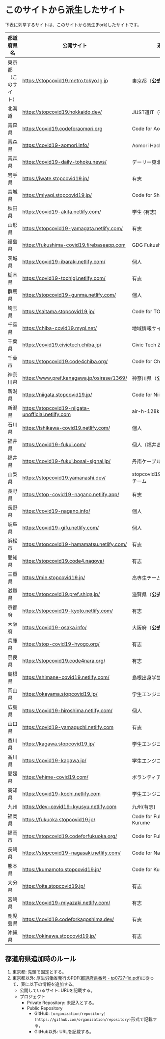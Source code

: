 # このサイトから派生したサイト

下表に列挙するサイトは、このサイトから派生(Fork)したサイトです。

都道府県名 | 公開サイト | 運営者 | プロジェクト
------------ | ------------- | ------------- | -------------
東京都（このサイト）|https://stopcovid19.metro.tokyo.lg.jp|東京都（**公式**）|[tokyo-metropolitan-gov/covid19](https://github.com/tokyo-metropolitan-gov/covid19)|
[](01)北海道|https://stopcovid19.hokkaido.dev/|JUST道IT（有志団体）|[codeforsapporo/covid19](https://github.com/codeforsapporo/covid19)|
[](02)青森県|https://covid19.codeforaomori.org|Code for Aomori|[CodeForAomori/covid19](https://github.com/CodeForAomori/covid19)|
[](02)青森県|https://covid19-aomori.info/|Aomori Hackers（有志団体）|[covid19-aomori/website](https://github.com/covid19-aomori/website)|
[](02)青森県|https://covid19-daily-tohoku.news/|デーリー東北新聞社|[momujin/covid19](https://github.com/momujin/covid19)|
[](03)岩手県|https://iwate.stopcovid19.jp/|有志|[MeditationDuck/covid19](https://github.com/MeditationDuck/covid19)|
[](04)宮城県|https://miyagi.stopcovid19.jp/|Code for Shiogama|[code4shiogama/covid19-miyagi](https://github.com/code4shiogama/covid19-miyagi)|
[](05)秋田県|https://covid19-akita.netlify.com/|学生 (有志) |[asaba-zauberer/covid19-akita](https://github.com/asaba-zauberer/covid19-akita)|
[](06)山形県|https://stopcovid19-yamagata.netlify.com/|有志|[yamaserif/covid19](https://github.com/yamaserif/covid19)|
[](07)福島県|https://fukushima-covid19.firebaseapp.com|GDG Fukushima|[donuzium/covid19](https://github.com/donuzium/covid19)|
[](08)茨城県|https://covid19-ibaraki.netlify.com/|個人|[a01sa01to/covid19-ibaraki](https://github.com/a01sa01to/covid19-ibaraki)|
[](09)栃木県|https://covid19-tochigi.netlify.com/|有志|[covid19-tochigi/covid19](https://github.com/covid19-tochigi/covid19)|
[](10)群馬県|https://stopcovid19-gunma.netlify.com/|個人|[SatoshiRC/covid19-gunma](https://github.com/SatoshiRC/covid19-gunma)|
[](11)埼玉県|https://saitama.stopcovid19.jp/|Code for TODA|[codefortoda/covid19-saitama](https://github.com/codefortoda/covid19-saitama)|
[](12)千葉県|https://chiba-covid19.mypl.net/|地域情報サイト「まいぷれ」|[keisuke-kimura/covid19](https://github.com/keisuke-kimura/covid19)|
[](12)千葉県|https://covid19.civictech.chiba.jp/|Civic Tech Zen Chiba|[civictechzenchiba/covid19-chiba](https://github.com/civictechzenchiba/covid19-chiba)|
[](12)千葉市|https://stopcovid19.code4chiba.org/|Code for Chiba|[codeforchiba/covid19](https://github.com/codeforchiba/covid19)|
[](14)神奈川県|https://www.pref.kanagawa.jp/osirase/1369/|神奈川県（**公式**）||
[](15)新潟県|https://niigata.stopcovid19.jp/|Code for Niigata|[CodeForNiigata/covid19](https://github.com/CodeForNiigata/covid19)|
[](15)新潟県|https://stopcovid19-niigata-unofficial.netlify.com|air-h-128k-il|[air-h-128k-il/covid19](https://github.com/air-h-128k-il/covid19)|
[](17)石川県|https://ishikawa-covid19.netlify.com/|個人|[Retsuki/covid19-ishikawa/](https://github.com/Retsuki/covid19-ishikawa/)|
[](18)福井県|https://covid19-fukui.com/|個人（福井高専卒）|[nomunomu0504/covid19](https://github.com/nomunomu0504/covid19)|
[](18)福井県|https://covid19-fukui.bosai-signal.jp/|丹南ケーブルテレビ株式会社|[westar7/fukui-covid19](https://github.com/westar7/fukui-covid19)|
[](19)山梨県|https://stopcovid19.yamanashi.dev/|stopcovid19.yamanashi.devチーム|[covid19-yamanashi/covid19](https://github.com/covid19-yamanashi/covid19)|
[](20)長野県|https://stop-covid19-nagano.netlify.app/|有志|[Stop-COVID19-Nagano/covid19](https://github.com/Stop-COVID19-Nagano/covid19)|
[](20)長野県|https://covid19-nagano.info/|個人|[kanai3id/covid19](https://github.com/kanai3id/covid19)|
[](21)岐阜県|https://covid19-gifu.netlify.com/|個人|[CODE-for-GIFU/covid19](https://github.com/CODE-for-GIFU/covid19)|
[](22)浜松市|https://stopcovid19-hamamatsu.netlify.com/|有志|[code-for-hamamatsu/covid19](https://github.com/code-for-hamamatsu/covid19)|
[](23)愛知県|https://stopcovid19.code4.nagoya/|有志|[code4nagoya/covid19](https://github.com/code4nagoya/covid19)|
[](24)三重県|https://mie.stopcovid19.jp/|高専生チーム(有志)|[FlexiblePrintedCircuits/covid19-mie](https://github.com/FlexiblePrintedCircuits/covid19-mie)|
[](25)滋賀県|https://stopcovid19.pref.shiga.jp/|滋賀県（**公式**)|[Shiga-pref-org/covid19](https://github.com/Shiga-pref-org/covid19)|
[](26)京都府|https://stopcovid19-kyoto.netlify.com/|有志|[stopcovid19-kyoto/covid19](https://github.com/stopcovid19-kyoto/covid19)|
[](27)大阪府|https://covid19-osaka.info/|大阪府（**公式**）|[codeforosaka/covid19](https://github.com/codeforosaka/covid19)|
[](28)兵庫県|https://stop-covid19-hyogo.org/|有志|[stop-covid19-hyogo/covid19](https://github.com/stop-covid19-hyogo/covid19)|
[](29)奈良県|https://stopcovid19.code4nara.org/|有志|[code4nara/covid19](https://github.com/code4nara/covid19)|
[](32)島根県|https://shimane-covid19.netlify.com/|島根出身学生有志|[TaigaMikami/covid19](https://github.com/TaigaMikami)|
[](33)岡山県|https://okayama.stopcovid19.jp/|学生エンジニア(有志)|[stopcovid19-okayama/covid19](https://github.com/stopcovid19-okayama/covid19)|
[](34)広島県|https://covid19-hiroshima.netlify.com/|個人|[tatsuya1970/covid19](https://github.com/tatsuya1970/covid19)|
[](35)山口県|https://covid19-yamaguchi.netlify.com|有志|[nishidayoshikatsu/covid19-yamaguchi](https://github.com/nishidayoshikatsu/covid19-yamaguchi)|
[](37)香川県|https://kagawa.stopcovid19.jp/|学生エンジニア(有志)|[codeforkagawa/covid19](https://github.com/codeforkagawa/covid19)|
[](37)香川県|https://covid19-kagawa.jp/|学生エンジニア (有志)|[i15317/covid19](https://github.com/i15317/covid19) |
[](38)愛媛県|https://ehime-covid19.com/|ボランティア(有志)|[ehime-covid19/covid19](https://github.com/ehime-covid19/covid19)|
[](39)高知県|https://covid19-kochi.netlify.com|学生エンジニア(有志)||
[]()九州|https://dev-covid19-kyusyu.netlify.com|九州(有志)|[Code-for-Kyushu/covid19](https://github.com/Code-for-Kyushu/covid19)|
[](40)福岡県|https://fukuoka.stopcovid19.jp/|Code for Fukuoka, Code for Kurume|[Code-for-Fukuoka/covid19-fukuoka](https://github.com/Code-for-Fukuoka/covid19-fukuoka)|
[](40)福岡市|https://stopcovid19.codeforfukuoka.org/|Code for Fukuoka|[Code-for-Fukuoka/covid19](https://github.com/Code-for-Fukuoka/covid19)|
[](42)長崎県|https://stopcovid19-nagasaki.netlify.com/|Code for Nagasaki|[CodeForNagasaki/covid19](https://github.com/CodeForNagasaki/covid19)|
[](43)熊本県|https://kumamoto.stopcovid19.jp/|Code for Kumamoto|[codeforkumamoto/covid19](https://github.com/codeforkumamoto/covid19)|
[](44)大分県|https://oita.stopcovid19.jp/|有志|[covid19-oita/covid19](https://github.com/covid19-oita/covid19)|
[](45)宮崎県|https://covid19-miyazaki.netlify.com/|有志|[covid19-miyazaki/covid19](https://github.com/covid19-miyazaki/covid19)|
[](46)鹿児島県|https://covid19.codeforkagoshima.dev/|有志|[codeforkagoshima/covid19](https://github.com/codeforkagoshima/covid19)
[](47)沖縄県|https://okinawa.stopcovid19.jp/|有志|[Code-for-OKINAWA/covid19](https://github.com/Code-for-OKINAWA/covid19)
## 都道府県追加時のルール

1. 東京都: 先頭で固定とする。
1. 東京都以外: 厚生労働省発行のPDF([都道府県番号 - tp0727-1d.pdf](https://www.mhlw.go.jp/topics/2007/07/dl/tp0727-1d.pdf))に従って、表に以下の情報を追加する。
   - 公開しているサイト: URLを記載する。
   - プロジェクト
      - Private Repository: 未記入とする。
      - Public Repository
         - GitHub: `[organization/repository](https://github.com/organization/repository)`形式で記載する。
         - GitHub以外: URLを記載する。
